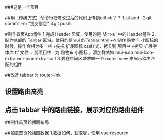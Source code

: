 ###这是一个项目

##用（传统方式）命令行把修改过后的代码上传到github？？
1.git add .
2.git commit -m "提交信息"
3.git pushu

#制作首页App组件
1.完成 Header 区域，使用的是 Mint-ui 中的 Header组件
2.制作底部的 Tabbar 区域，使用的是mui 的Tabbar.html
+在制作 购物车 小图标的时候，操作会相对多一些
+先把  扩展图标 css样式，拷贝到 项目中
+拷贝  扩展字体库  ttf 文件 ，到项目中
+为 购物车 小图标 ，添加样式如 mui-icon mui-icon-extra mui-icon-extra-cart
3.要在中间区域放置一个 router-view 来展示路由匹配的组件

##改造 tabbar 为 router-link

## 设置路由高亮

## 点击 tabbar 中的路由链接，展示对应的路由组件

##制作首页轮播图布局

##加载首页轮播图数据
1.数据如何，获取呢，使用 vue-resource